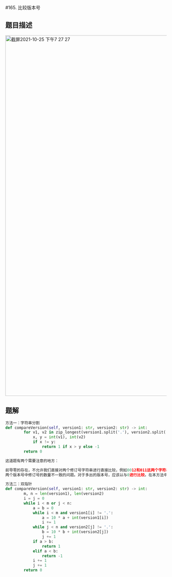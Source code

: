 #165. 比较版本号
## 题目描述
<img width="1122" alt="截屏2021-10-25 下午7 27 27" src="https://user-images.githubusercontent.com/49756528/138687922-79446b2f-cd73-4aa1-8840-e10bfd22a2c0.png">


## 题解
```python
方法一：字符串分割
def compareVersion(self, version1: str, version2: str) -> int:
        for v1, v2 in zip_longest(version1.split('.'), version2.split('.'), fillvalue=0):
            x, y = int(v1), int(v2)
            if x != y:
                return 1 if x > y else -1
        return 0
```
```python
这道题有两个需要注意的地方：

前导零的存在，不允许我们直接对两个修订号字符串进行直接比较，例如0012和011这两个字符串。所以，我们需要将修订号字符串先转换为数字再进行比较，由于题干中说明所有修订号都可以存储在 32 位整数，因此像python可以直接使用强制转型，java使用parseInt的方法。
两个版本号中修订号的数量不一致的问题。对于多出的版本号，应该以与0进行比较。在本方法中，我们不限制指针的移动，如果一个指针溢出数组，则默认生成0的修订号再进行比较，直到比出大小或两个指针都走到尽头。

方法二：双指针
def compareVersion(self, version1: str, version2: str) -> int:
        m, n = len(version1), len(version2)
        i = j = 0
        while i < m or j < n:
            a = b = 0
            while i < m and version1[i] != '.':
                a = 10 * a + int(version1[i])
                i += 1
            while j < n and version2[j] != '.':
                b = 10 * b + int(version2[j])
                j += 1
            if a > b:
                return 1
            elif a < b:
                return -1
            i += 1
            j += 1
        return 0

```
